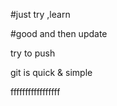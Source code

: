 #just try ,learn 

#good and then update



try to push

git is quick & simple









fffffffffffffffff
